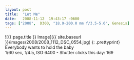 ```yaml
---
layout: post
title:  "Let Me"
date:   2008-11-12  19:43:17 -0600
tags: ["2008",  D300, "18.0-200.0 mm f/3.5-5.6", Genesis]
---
```

![{{ page.title }} Image]({{ site.baseurl }}/images/2008/2008_1112_DSC_0554.jpg)
{: .prettyprint}  
Everybody wants to hold the baby  
1/60 sec, f/4.5, ISO 6400 - Shutter clicks this day: 169